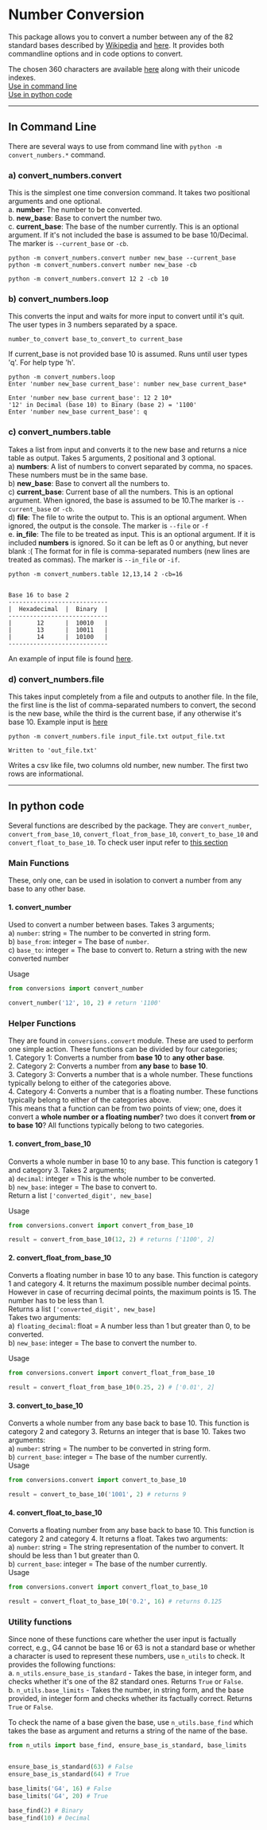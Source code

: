 # Number Conversion
This package allows you to convert a number between any of the 82 standard bases described by [Wikipedia](https://en.wikipedia.org/wiki/List_of_numeral_systems) and [here](/prep/systems.csv). It provides both commandline options and in code options to convert.  

The chosen 360 characters are available [here](/prep/numbers_map.csv) along with their unicode indexes.  
[Use in command line](#in-command-line)  
[Use in python code](#in-python-code)  

- - - 
## In Command Line
There are several ways to use from command line with `python -m convert_numbers.*` command.  

### a) convert_numbers.convert
This is the simplest one time conversion command. It takes two positional arguments and one optional.  
    a. __number__: The number to be converted.  
    b. __new_base__: Base to convert the number two.  
    c. __current_base__: The base of the number currently. This is an optional argument. If it's not included the base is assumed to be base 10/Decimal. The marker is `--current_base`  or `-cb`.  
```
python -m convert_numbers.convert number new_base --current_base
python -m convert_numbers.convert number new_base -cb

python -m convert_numbers.convert 12 2 -cb 10
``` 

### b) convert_numbers.loop
This converts the input and waits for more input to convert until it's quit. The user types in 3 numbers separated by a space.   
```
number_to_convert base_to_convert_to current_base
```

If current_base is not provided base 10 is assumed. Runs until user types 'q'. For help type 'h'.  
```
python -m convert_numbers.loop
Enter 'number new_base current_base': number new_base current_base*

Enter 'number new_base current_base': 12 2 10*
'12' in Decimal (base 10) to Binary (base 2) = '1100'
Enter 'number new_base current_base': q
```

### c) convert_numbers.table
Takes a list from input and converts it to the new base and returns a nice table as output. Takes 5 arguments, 2 positional and 3 optional.  
    a) __numbers__: A list of numbers to convert separated by comma, no spaces. These numbers must be in the same base.  
    b) __new_base__: Base to convert all the numbers to.  
    c) __current_base__: Current base of all the numbers. This is an optional argument. When ignored, the base is assumed to be 10.The marker is `--current_base`  or `-cb`.    
    d) __file__: The file to write the output to. This is an optional argument. When ignored, the output is the console. The marker is `--file` or `-f`  
    e. __in_file__: The file to be treated as input. This is an optional argument. If it is included __numbers__ is ignored. So it can be left as 0 or anything, but never blank :(  The format for in file is comma-separated numbers (new lines are treated as commas). The marker is `--in_file` or `-if`.

```
python -m convert_numbers.table 12,13,14 2 -cb=16

   
Base 16 to base 2
----------------------------
|  Hexadecimal  |  Binary  |
----------------------------
|       12      |  10010   |
|       13      |  10011   |
|       14      |  10100   |
----------------------------

```
An example of input file is found [here](/convert_numbers/table_input.txt).  


### d) convert_numbers.file
This takes input completely from a file and outputs to another file. In the file, the first line is the list of comma-separated numbers to convert, the second is the new base, while the third is the current base, if any otherwise it's base 10. Example input is [here](/convert_numbers/file_input.txt)  

```
python -m convert_numbers.file input_file.txt output_file.txt

Written to 'out_file.txt'

```
Writes a csv like file, two columns old number, new number. The first two rows are informational.    


- - -
## In python code
Several functions are described by the package. They are `convert_number`, `convert_from_base_10`, `convert_float_from_base_10`, `convert_to_base_10` and `convert_float_to_base_10`. To check user input refer to [this section](#utility-functions)    
### Main Functions
These, only one, can be used in isolation to convert a number from any base to any other base.  

#### 1. convert_number
Used to convert a number between bases. Takes 3 arguments;  
    a) `number`: string = The number to be converted in string form.  
    b) `base_from`: integer = The base of `number`.  
    c) `base_to`: integer = The base to convert to.
Return a string with the new converted number
    
Usage
```python
from conversions import convert_number

convert_number('12', 10, 2) # return '1100'

```

### Helper Functions
They are found in `conversions.convert` module. These are used to perform one simple action. These functions can be divided by four categories;  
    1. Category 1: Converts a number from __base 10__ to __any other base__.  
    2. Category 2: Converts a number from __any base__ to __base 10__.  
    3. Category 3: Converts a number that is a whole number. These functions typically belong to either of the categories above.  
    4. Category 4: Converts a number that is a floating number. These functions typically belong to either of the categories above.  
This means that a function can be from two points of view; one, does it convert a __whole number or a floating number__? two does it convert __from or to base 10__? All functions typically belong to two categories.  

#### 1. convert_from_base_10
Converts a whole number in base 10 to any base. This function is category 1 and category 3. Takes 2 arguments;  
    a) `decimal`: integer = This is the whole number to be converted.  
    b) `new_base`: integer = The base to convert to.  
Return a list `['converted_digit', new_base]`

Usage 
```python
from conversions.convert import convert_from_base_10

result = convert_from_base_10(12, 2) # returns ['1100', 2]

```

#### 2. convert_float_from_base_10
Converts a floating number in base 10 to any base. This function is category 1 and category 4. It returns the maximum possible number decimal points. However in case of recurring decimal points, the maximum points is 15. The number has to be less than 1.   
Returns a list `['converted_digit', new_base]`  
Takes two arguments:  
    a) `floating_decimal`: float = A number less than 1 but greater than 0, to be converted.  
    b) `new_base`: integer = The base to convert the number to.   
  
Usage

```python
from conversions.convert import convert_float_from_base_10

result = convert_float_from_base_10(0.25, 2) # ['0.01', 2]

```

#### 3. convert_to_base_10
Converts a whole number from any base back to base 10. This function is category 2 and category 3. Returns an integer that is base 10. Takes two arguments:  
    a) `number`: string = The number to be converted in string form.  
    b) `current_base`: integer = The base of the number currently.  
Usage  
```python
from conversions.convert import convert_to_base_10

result = convert_to_base_10('1001', 2) # returns 9

```


#### 4. convert_float_to_base_10
Converts a floating number from any base back to base 10. This function is category 2 and category 4. It returns a float. Takes two arguments:  
    a) `number`: string = The string representation of the number to convert. It should be less than 1 but greater than 0.  
    b) `current_base`: integer = The base of the number currently.  
Usage  
```python
from conversions.convert import convert_float_to_base_10

result = convert_float_to_base_10('0.2', 16) # returns 0.125

```

### Utility functions
Since none of these functions care whether the user input is factually correct, e.g., G4 cannot be base 16 or 63 is not a standard base or whether a character is used to represent these numbers, use `n_utils` to check. It provides the following functions:  
a. `n_utils.ensure_base_is_standard` - Takes the base, in integer form, and checks whether it's one of the 82 standard ones. Returns `True` or `False`.  
b. `n_utils.base_limits` - Takes the number, in string form, and the base provided, in integer form and checks whether its factually correct. Returns `True` or `False`.   

To check the name of a base given the base, use `n_utils.base_find` which takes the base as argument and returns a string of the name of the base.  

```python
from n_utils import base_find, ensure_base_is_standard, base_limits


ensure_base_is_standard(63) # False
ensure_base_is_standard(64) # True

base_limits('G4', 16) # False
base_limits('G4', 20) # True

base_find(2) # Binary
base_find(10) # Decimal

```

